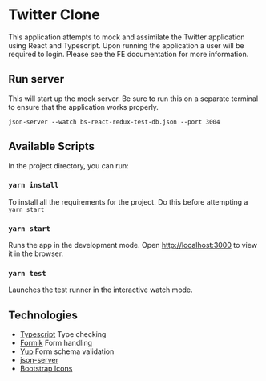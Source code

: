 # Twitter Clone

This application attempts to mock and assimilate the Twitter application using React and Typescript.
Upon running the application a user will be required to login. Please see the FE documentation for more information.

## Run server
This will start up the mock server. Be sure to run this on a separate terminal to ensure that the application works properly.

`json-server --watch bs-react-redux-test-db.json --port 3004`

## Available Scripts

In the project directory, you can run:

### `yarn install`

To install all the requirements for the project. Do this before attempting a `yarn start`

### `yarn start`

Runs the app in the development mode.
Open [http://localhost:3000](http://localhost:3000) to view it in the browser.

### `yarn test`

Launches the test runner in the interactive watch mode.

## Technologies

* [Typescript](https://www.typescriptlang.org/) Type checking
* [Formik](https://formik.org/) Form handling
* [Yup](https://www.npmjs.com/package/yup) Form schema validation
* [json-server](https://www.npmjs.com/package/json-server)
* [Bootstrap Icons](https://icons.getbootstrap.com/)
